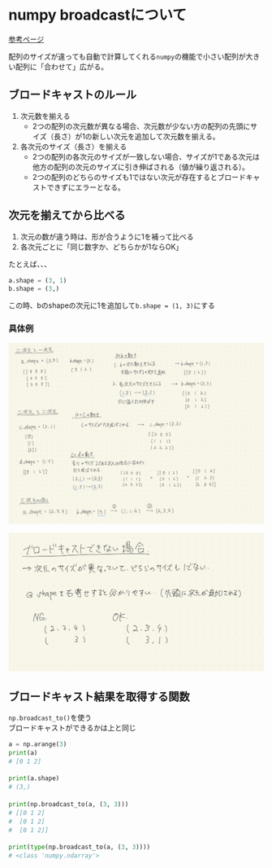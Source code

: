 # numpy broadcastについて

[参考ページ](https://note.nkmk.me/python-numpy-broadcasting/)

配列のサイズが違っても自動で計算してくれる`numpy`の機能で小さい配列が大きい配列に「合わせて」広がる。

## ブロードキャストのルール
1. 次元数を揃える
   - 2つの配列の次元数が異なる場合、次元数が少ない方の配列の先頭にサイズ（長さ）が1の新しい次元を追加して次元数を揃える。
2. 各次元のサイズ（長さ）を揃える
   - 2つの配列の各次元のサイズが一致しない場合、サイズが1である次元は他方の配列の次元のサイズに引き伸ばされる（値が繰り返される）。
   - 2つの配列のどちらのサイズも1ではない次元が存在するとブロードキャストできずにエラーとなる。



## 次元を揃えてから比べる
1. 次元の数が違う時は、形が合うように1を補って比べる
2. 各次元ごとに「同じ数字か、どちらかが1ならOK」

たとえば、、、
```py
a.shape = (3, 1)
b.shape = (3,)
```
この時、bのshapeの次元に1を追加して`b.shape = (1, 3)`にする

### 具体例
![ブロードキャスト例](./imgs/broadcast2.jpg)


<div style="text-align: center;">
  <img src="./imgs/broadcast1.jpeg" alt="ブロードキャストできない例" width="600">
</div>

## ブロードキャスト結果を取得する関数

`np.broadcast_to()`を使う  
ブロードキャストができるかは上と同じ

```py
a = np.arange(3)
print(a)
# [0 1 2]

print(a.shape)
# (3,)

print(np.broadcast_to(a, (3, 3)))
# [[0 1 2]
#  [0 1 2]
#  [0 1 2]]

print(type(np.broadcast_to(a, (3, 3))))
# <class 'numpy.ndarray'>
```
